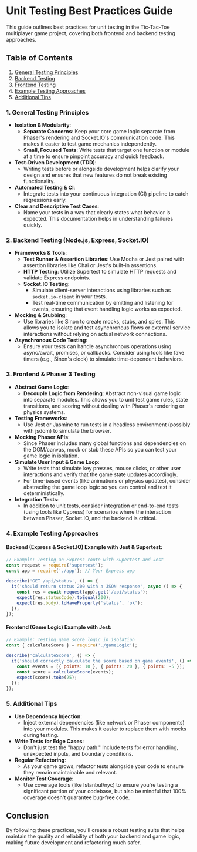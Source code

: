 # Unit Testing Best Practices Guide

This guide outlines best practices for unit testing in the Tic-Tac-Toe multiplayer game project, covering both frontend and backend testing approaches.

## Table of Contents
1. [General Testing Principles](#1-general-testing-principles)
2. [Backend Testing](#2-backend-testing-nodejs-express-socketio)
3. [Frontend Testing](#3-frontend--phaser-3-testing)
4. [Example Testing Approaches](#4-example-testing-approaches)
5. [Additional Tips](#5-additional-tips)

### 1. **General Testing Principles**
- **Isolation & Modularity**:  
  - **Separate Concerns**: Keep your core game logic separate from Phaser's rendering and Socket.IO's communication code. This makes it easier to test game mechanics independently.
  - **Small, Focused Tests**: Write tests that target one function or module at a time to ensure pinpoint accuracy and quick feedback.
- **Test-Driven Development (TDD)**:  
  - Writing tests before or alongside development helps clarify your design and ensures that new features do not break existing functionality.
- **Automated Testing & CI**:  
  - Integrate tests into your continuous integration (CI) pipeline to catch regressions early.
- **Clear and Descriptive Test Cases**:  
  - Name your tests in a way that clearly states what behavior is expected. This documentation helps in understanding failures quickly.

### 2. **Backend Testing (Node.js, Express, Socket.IO)**
- **Frameworks & Tools**:  
  - **Test Runner & Assertion Libraries**: Use Mocha or Jest paired with assertion libraries like Chai or Jest's built-in assertions.
  - **HTTP Testing**: Utilize Supertest to simulate HTTP requests and validate Express endpoints.
  - **Socket.IO Testing**:  
    - Simulate client-server interactions using libraries such as `socket.io-client` in your tests.
    - Test real-time communication by emitting and listening for events, ensuring that event handling logic works as expected.
- **Mocking & Stubbing**:  
  - Use libraries like Sinon to create mocks, stubs, and spies. This allows you to isolate and test asynchronous flows or external service interactions without relying on actual network connections.
- **Asynchronous Code Testing**:  
  - Ensure your tests can handle asynchronous operations using async/await, promises, or callbacks. Consider using tools like fake timers (e.g., Sinon's clock) to simulate time-dependent behaviors.

### 3. **Frontend & Phaser 3 Testing**
- **Abstract Game Logic**:  
  - **Decouple Logic from Rendering**: Abstract non-visual game logic into separate modules. This allows you to unit test game rules, state transitions, and scoring without dealing with Phaser's rendering or physics systems.
- **Testing Frameworks**:  
  - Use Jest or Jasmine to run tests in a headless environment (possibly with jsdom) to simulate the browser.
- **Mocking Phaser APIs**:  
  - Since Phaser includes many global functions and dependencies on the DOM/canvas, mock or stub these APIs so you can test your game logic in isolation.
- **Simulate User Input & Game Loop**:  
  - Write tests that simulate key presses, mouse clicks, or other user interactions and verify that the game state updates accordingly.
  - For time-based events (like animations or physics updates), consider abstracting the game loop logic so you can control and test it deterministically.
- **Integration Tests**:  
  - In addition to unit tests, consider integration or end-to-end tests (using tools like Cypress) for scenarios where the interaction between Phaser, Socket.IO, and the backend is critical.

### 4. **Example Testing Approaches**

#### **Backend (Express & Socket.IO) Example with Jest & Supertest:**
```js
// Example: Testing an Express route with Supertest and Jest
const request = require('supertest');
const app = require('./app'); // Your Express app

describe('GET /api/status', () => {
  it('should return status 200 with a JSON response', async () => {
    const res = await request(app).get('/api/status');
    expect(res.statusCode).toEqual(200);
    expect(res.body).toHaveProperty('status', 'ok');
  });
});
```

#### **Frontend (Game Logic) Example with Jest:**
```js
// Example: Testing game score logic in isolation
const { calculateScore } = require('./gameLogic');

describe('calculateScore', () => {
  it('should correctly calculate the score based on game events', () => {
    const events = [{ points: 10 }, { points: 20 }, { points: -5 }];
    const score = calculateScore(events);
    expect(score).toBe(25);
  });
});
```

### 5. **Additional Tips**
- **Use Dependency Injection**:  
  - Inject external dependencies (like network or Phaser components) into your modules. This makes it easier to replace them with mocks during testing.
- **Write Tests for Edge Cases**:  
  - Don't just test the "happy path." Include tests for error handling, unexpected inputs, and boundary conditions.
- **Regular Refactoring**:  
  - As your game grows, refactor tests alongside your code to ensure they remain maintainable and relevant.
- **Monitor Test Coverage**:  
  - Use coverage tools (like Istanbul/nyc) to ensure you're testing a significant portion of your codebase, but also be mindful that 100% coverage doesn't guarantee bug-free code.

## Conclusion

By following these practices, you'll create a robust testing suite that helps maintain the quality and reliability of both your backend and game logic, making future development and refactoring much safer. 